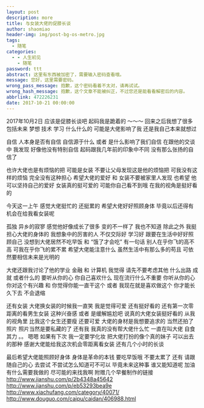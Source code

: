 ```yaml
---
layout: post
description: more
title: 与女装大佬的促膝长谈
author: shaomiao
header-img: img/post-bg-os-metro.jpg
tags:
  - 随笔
categories:
  - - 人生初见
    - 随笔
password: ttt
abstract: 这里有东西被加密了，需要输入密码查看哦。
message: 您好，这里需要密码。
wrong_pass_message: 抱歉，这个密码看着不太对，请再试试。
wrong_hash_message: 抱歉，这个文章不能被纠正，不过您还是能看看解密后的内容。
abbrlink: 472226231
date: 2017-10-21 00:00:00
---
```

2017年10月2日
应该是促膝长谈吧  起码我是跪着的 ～～～
回来之后我想了很多  包括未来 梦想 技术 学习 什么什么的 可能是大佬影响了我 还是我自己本来就想过 

自信 人本身是否有自信 自信源于什么 或者 是什么影响了我们自信 在跟他的交谈中 我发现 好像他没有特别自信 起码跟我几年前的印象中不同  没有那么张扬的自信了

也许大佬也是有烦恼的把 可能是女装 不要让父母发现这是他的烦恼把 可我没有这样的烦恼 完全没有这种担心 希望大佬的爱好 和 女装不要被家里人发现 也希望 他可以坚持自己的爱好 女装真的挺可爱的 可能你自己看不到哦 在我的视角是挺好看的

今天这一上午 感觉大佬挺忙的 还挺累的 希望大佬好好照顾身体 毕竟以后还得有机会在给我看女装呢 

孤独 异乡的寂寥 感觉他好像成长了很多 变的不一样了 我也不知道 除此之外 我挺担心大佬的身体的  我想象中的厉害的人 不仅交际好 学习好 跟要在生活中好好照顾自己 没想到大佬居然不吃早饭 和 “饿了才会吃” 有一句话 别人在乎你飞的高不高 可我在乎你飞的累不累 希望大佬能注意什么 虽然生活中有那么多的苟且 可依然要相信未来是光明的

大佬还跟我讨论了他的学业 金融 和 计算机  我觉得 请先不要考虑其他 什么出路 成就 或者什么的  要听从你的心 你自己喜欢什么  现在流行什么不重要 你听从你的心 你对这个有兴趣 和 你觉得你能一直干这个 或者 我现在就是喜欢做这个  你才能长久下去 不会退缩 

还有女装  大佬换女装的时候我一直笑  我是觉得可爱 还有挺好看的 还有第一次零距离的看男生女装 这种兴奋感  或者 是缓解尴尬吧  说真的大佬女装挺好看的 从我的视角里 比我这个女生还要瘦 还要可爱 大佬的身材是我想要追求的 当然还拍了照片 照片当然是要私藏的了 还有我 我真的没有帮大佬什么忙 一直在叫大佬 自食其力 。。 
嗯嗯 如果有下次 我一定要学化妆  把大佬打扮的像个真的妹子 可以出去的那种 感谢大佬能给我这次机会零距离看女装 还有几个小时的长谈 

最后希望大佬能照顾好身体 身体是革命的本钱 要吃早饭哦 不要太累了 还有 请跟随自己的心 去尝试 不尝试怎么知道可不可以  毕竟未来这种事 谁又能知道呢 加油 有什么需要我做的 尽可能的来找我啊 
附赠几个早餐制作的链接
http://www.jianshu.com/p/2b4348a45642
http://www.jianshu.com/p/eb53293bea9e
http://www.xiachufang.com/category/40071/
http://www.douguo.com/caipu/caidan/406988.html
